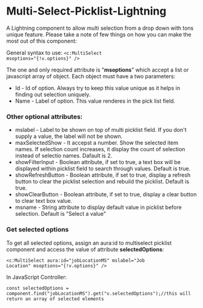 # Multi-Select-Picklist-Lightning

A Lightning component to allow multi selection from a drop down with tons unique feature. Please take a note of few things on how you can make the most out of this component:

General syntax to use:
<code><c:MultiSelect msoptions="{!v.options}" /></code>

The one and only required attribute is "<b>msoptions</b>" which accept a list or javascript array of object. Each object must have a two parameters:
* Id - Id of option. Always try to keep this value unique as it helps in finding out selection uniquely.
* Name - Label of option. This value renderes in the pick list field.

<h3>Other optional attributes:</h3>

* mslabel - Label to be shown on top of multi picklist field. If you don't supply a value, the label will not be shown.
* maxSelectedShow - It accepst a number. Show the selected item names. If selection count increases, it display the count of selection instead of selectio names. Dafault is 2.
* showFilterInput - Boolean attribute, if set to true, a text box will be displayed within picklist field to search through values. Default is true.
* showRefreshButton - Boolean attribute, if set to true, display a refresh button to clear the picklist selection and rebuild the picklist. Default is true.
* showClearButton - Boolean attribute, if set to true, display a clear button to clear text box value.
* msname - String attribute to display default value in picklist before selection. Default is "Select a value"


<h3>Get selected options</h3>
To get all selected options, assign an aura:id to multiselect picklist component and access the value of attribute <b>selectedOptions</b>:

<code><c:MultiSelect aura:id="jobLocationMS" mslabel="Job Location" msoptions="{!v.options}" /></code>

In JavaScript Controller:

<code>const selectedOptions = component.find("jobLocationMS").get("v.selectedOptions");//this will return an array of selected elements</code>
  
